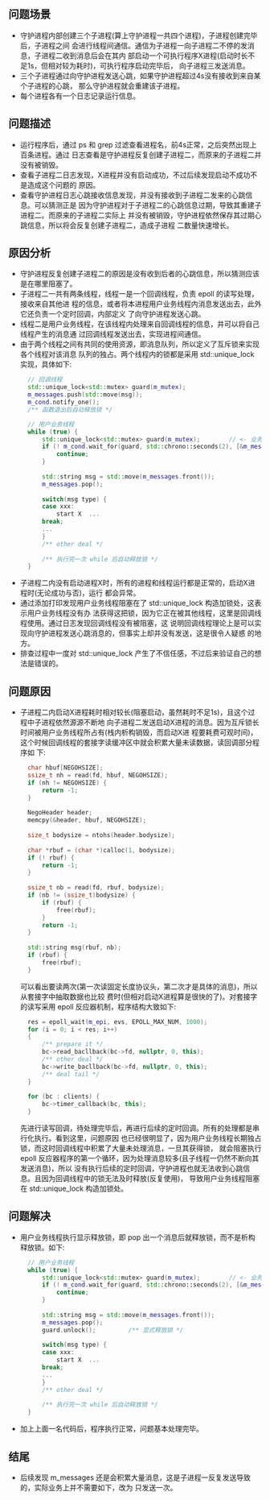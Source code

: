 
## 问题场景
- 守护进程内部创建三个子进程(算上守护进程一共四个进程)，子进程创建完毕后，子进程之间
  会进行线程间通信。通信为子进程一向子进程二不停的发消息，子进程二收到消息后会在其内
  部启动一个可执行程序X进程(启动时长不足1s，但相对较为耗时)，可执行程序启动完毕后，
  向子进程三发送消息。
- 三个子进程通过向守护进程发送心跳，如果守护进程超过4s没有接收到来自某个子进程的心跳，
  那么守护进程就会重建该子进程。
- 每个进程各有一个日志记录运行信息。

## 问题描述
- 运行程序后，通过 ps 和 grep 过滤查看进程名，前4s正常，之后突然出现上百条进程。通过
  日志查看是守护进程反复创建子进程二，而原来的子进程二并没有被销毁。
- 查看子进程二日志发现，X进程并没有启动成功，不过后续发现启动不成功不是造成这个问题的
  原因。
- 查看守护进程日志心跳接收信息发现，并没有接收到子进程二发来的心跳信息。可以猜测正是
  因为守护进程对于子进程二的心跳信息过期，导致其重建子进程二。而原来的子进程二实际上
  并没有被销毁，守护进程依然保存其过期心跳信息，所以将会反复创建子进程二，造成子进程
  二数量快速增长。

## 原因分析
- 守护进程反复创建子进程二的原因是没有收到后者的心跳信息，所以猜测应该是在哪里阻塞了。
- 子进程二一共有两条线程，线程一是一个回调线程，负责 epoll 的读写处理，接收来自其他进
  程的信息，或者将本进程用户业务线程内消息发送出去，此外它还负责一个定时回调，内部定义
  了向守护进程发送心跳。
- 线程二是用户业务线程，在该线程内处理来自回调线程的信息，并可以将自己线程产生的消息通
  过回调线程发送出去，实现进程间通信。
- 由于两个线程之间有共同的使用资源，即消息队列，所以定义了互斥锁来实现各个线程对该消息
  队列的独占。两个线程内的锁都是采用 std::unique_lock 实现，具体如下:
  ```c++
    // 回调线程
    std::unique_lock<std::mutex> guard(m_mutex);
    m_messages.push(std::move(msg));
    m_cond.notify_one();
    /** 函数退出后自动释放锁 */
  
    // 用户业务线程
    while (true) {
        std::unique_lock<std::mutex> guard(m_mutex);        // <- 业务线程阻塞在这里
        if (! m_cond.wait_for(guard, std::chrono::seconds(2), [&m_messages](){ return ! m_messages.empty(); })) {
            continue;
        }
        
        std::string msg = std::move(m_messages.front());
        m_messages.pop();
        
        switch(msg type) {
        case xxx:
            start X  ...
        break;
        ...
        }
        /** other deal */
        
        /** 执行完一次 while 后自动释放锁 */
    }
  ```
- 子进程二内没有启动进程X时，所有的进程和线程运行都是正常的，启动X进程时(无论成功与否)，运行
  都会异常。
- 通过添加打印发现用户业务线程阻塞在了 std::unique_lock 构造加锁处，这表示用户业务线程没有办
  法获得这把锁，因为它正在被其他线程，这里是回调线程使用。通过日志发现回调线程没有被阻塞，这
  说明回调线程理论上是可以实现向守护进程发送心跳消息的，但事实上却并没有发送，这是很令人疑惑
  的地方。
- 排查过程中一度对 std::unique_lock 产生了不信任感，不过后来验证自己的想法是错误的。

## 问题原因
- 子进程二内启动X进程耗时相对较长(阻塞启动，虽然耗时不足1s)，且这个过程中子进程依然源源不断地
  向子进程二发送启动X进程的消息。因为互斥锁长时间被用户业务线程所占有(栈内析构销毁，而启动X进
  程要耗费可观时间)，这个时候回调线程的套接字读缓冲区中就会积累大量未读数据，读回调部分程序如
  下:
  ```c++
    char hbuf[NEGOHSIZE];
    ssize_t nh = read(fd, hbuf, NEGOHSIZE);
    if (nh != NEGOHSIZE) {
        return -1;
    }
    
    NegoHeader header;
    memcpy(&header, hbuf, NEGOHSIZE);
    
    size_t bodysize = ntohs(header.bodysize);
    
    char *rbuf = (char *)calloc(1, bodysize);
    if (! rbuf) {
        return -1;
    }
    
    ssize_t nb = read(fd, rbuf, bodysize);
    if (nb != (ssize_t)bodysize) {
        if (rbuf) {
            free(rbuf);
        }
        return -1;
    }
    
    std::string msg(rbuf, nb);
    if (rbuf) {
        free(rbuf);
    }
  ```
  可以看出要读两次(第一次读固定长度协议头，第二次才是具体的消息)，所以从套接字中抽取数据也比较
  费时(但相对启动X进程算是很快的了)。对套接字的读写采用 epoll 反应器机制，程序结构大致如下:
  ```c++
    res = epoll_wait(m_epi, evs, EPOLL_MAX_NUM, 1000);
    for (i = 0; i < res; i++)
    {
        /** prepare it */
        bc->read_bacllback(bc->fd, nullptr, 0, this);
        /** other deal */
        bc->write_bacllback(bc->fd, nullptr, 0, this);
        /** deal tail */
    }
    
    for (bc : clients) {
        bc->timer_callback(bc, this);
    }
  ```
  先进行读写回调，待处理完毕后，再进行后续的定时回调。所有的处理都是串行化执行。看到这里，问题原因
  也已经很明显了，因为用户业务线程长期独占锁，而这时回调线程中积累了大量未处理消息，一旦其获得锁，
  就会阻塞执行 epoll 反应器程序的第一个循环，因为处理消息较多(且子线程一仍然不断向其发送消息)，所以
  没有执行后续的定时回调，守护进程也就无法收到心跳信息。且因为回调线程中的锁无法及时释放(反复使用)，
  导致用户业务线程阻塞在 std::unique_lock 构造加锁处。

## 问题解决
- 用户业务线程执行显示释放锁，即 pop 出一个消息后就释放锁，而不是析构释放锁。如下:
  ```c++
    // 用户业务线程
    while (true) {
        std::unique_lock<std::mutex> guard(m_mutex);        // <- 业务线程阻塞在这里
        if (! m_cond.wait_for(guard, std::chrono::seconds(2), [&m_messages](){ return ! m_messages.empty(); })) {
            continue;
        }
        
        std::string msg = std::move(m_messages.front());
        m_messages.pop();
        guard.unlock();         /** 显式释放锁 */
        
        switch(msg type) {
        case xxx:
            start X  ...
        break;
        ...
        }
        /** other deal */
        
        /** 执行完一次 while 后自动释放锁 */
    }
  ```
- 加上上面一名代码后，程序执行正常，问题基本处理完毕。

## 结尾
- 后续发现 m_messages 还是会积累大量消息，这是子进程一反复发送导致的，实际业务上并不需要如下，改为
  只发送一次。